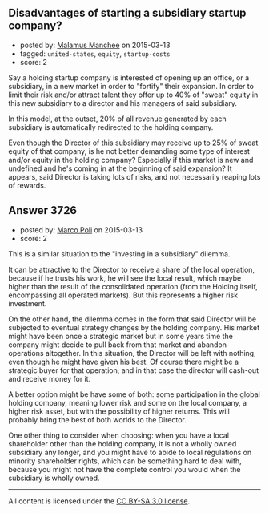 ## Disadvantages of starting a subsidiary startup company?

- posted by: [Malamus Manchee](https://stackexchange.com/users/5932991/malamus-manchee) on 2015-03-13
- tagged: `united-states`, `equity`, `startup-costs`
- score: 2

Say a holding startup company is interested of opening up an office, or a subsidiary, in a new market in order to "fortify" their expansion. In order to limit their risk and/or attract talent they offer up to 40% of "sweat" equity in this new subsidiary to a director and his managers of said subsidiary. 

In this model, at the outset, 20% of all revenue generated by each subsidiary is automatically redirected to the holding company. 

Even though the Director of this subsidiary may receive up to 25% of sweat equity of that company, is he not better demanding some type of interest and/or equity in the holding company? Especially if this market is new and undefined and he's coming in at the beginning of said expansion? It appears, said Director is taking lots of risks, and not necessarily reaping lots of rewards. 


## Answer 3726

- posted by: [Marco Poli](https://stackexchange.com/users/3026136/marco-poli) on 2015-03-13
- score: 2

This is a similar situation to the "investing in a subsidiary" dilemma.

It can be attractive to the Director to receive a share of the local operation, because if he trusts his work, he will see the local result, which maybe higher than the result of the consolidated operation (from the Holding itself, encompassing all operated markets). But this represents a higher risk investment.

On the other hand, the dilemma comes in the form that said Director will be subjected to eventual strategy changes by the holding company. His market might have been once a strategic market but in some years time the company might decide to pull back from that market and abandon operations altogether. In this situation, the Director will be left with nothing, even though he might have given his best. Of course there might be a strategic buyer for that operation, and in that case the director will cash-out and receive money for it.

A better option might be have some of both: some participation in the global holding company, meaning lower risk and some on the local company, a higher risk asset, but with the possibility of higher returns. This will probably bring the best of both worlds to the Director.

One other thing to consider when choosing: when you have a local shareholder other than the holding company, it is not a wholly owned subsidiary any longer, and you might have to abide to local regulations on minority shareholder rights, which can be something hard to deal with, because you might not have the complete control you would when the subsidiary is wholly owned.



---

All content is licensed under the [CC BY-SA 3.0 license](https://creativecommons.org/licenses/by-sa/3.0/).
